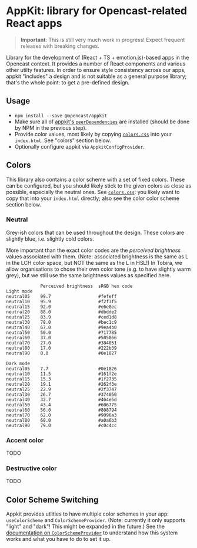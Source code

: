 # AppKit: library for Opencast-related React apps

> **Important**: This is still very much work in progress!
> Expect frequent releases with breaking changes.

Library for the development of (React + TS + emotion.js)-based apps in the Opencast context.
It provides a number of React components and various other utilty features.
In order to ensure style consistency across our apps, appkit "includes" a design and is not suitable as a general purpose library;
that's the whole point: to get a pre-defined design.


## Usage

- `npm install --save @opencast/appkit`
- Make sure all of [appkit's `peerDependencies`](./package.json) are installed (should be done by NPM in the previous step).
- Provide color values, most likely by copying [`colors.css`](./src/colors.css) into your `index.html`. See "colors" section below.
- Optionally configure appkit via `AppkitConfigProvider`.


## Colors

This library also contains a color scheme with a set of fixed colors.
These can be configured, but you should likely stick to the given colors as close as possible, especially the neutral ones.
See [`colors.css`](./src/colors.css): you likely want to copy that into your `index.html` directly;
also see the color color scheme section below.

### Neutral

Grey-ish colors that can be used throughout the design.
These colors are slightly blue, i.e. slightly cold colors.

More important than the exact color codes are the *perceived brightness* values associated with them.
(Note: associated brightness is the same as L in the LCH color space, but NOT the same as the L in HSL!)
In Tobira, we allow organisations to chose their own color tone (e.g. to have slightly warm grey), but we still use the same brightness values as specified here.

```
             Perceived brightness  sRGB hex code
Light mode
neutral05    99.7                  #fefeff
neutral10    95.9                  #f2f3f5
neutral15    92.0                  #e6e8ec
neutral20    88.0                  #dbdde2
neutral25    83.9                  #ced1d8
neutral30    78.0                  #bec1c9
neutral40    67.0                  #9ea4b0
neutral50    50.0                  #717785
neutral60    37.0                  #505866
neutral70    27.0                  #384051
neutral80    17.0                  #222b39
neutral90    8.0                   #0e1827

Dark mode
neutral05    7.7                   #0e1826
neutral10    11.5                  #161f2e
neutral15    15.3                  #1f2735
neutral20    19.1                  #262f3e
neutral25    22.9                  #2f3747
neutral30    26.7                  #374050
neutral40    32.7                  #464e5d
neutral50    43.4                  #606775
neutral60    56.0                  #808794
neutral70    62.0                  #9096a3
neutral80    68.0                  #a0a6b3
neutral90    79.0                  #c0c4cc
```

### Accent color

TODO

### Destructive color

TODO


## Color Scheme Switching

Appkit provides utlities to have multiple color schemes in your app: `useColorScheme` and `ColorSchemeProvider`.
(Note: currently it only supports "light" and "dark"! This might be expanded in the future.)
See the [documentation on `ColorSchemeProvider`](./src/colorScheme.tsx) to understand how this system works and what you have to do to set it up.

